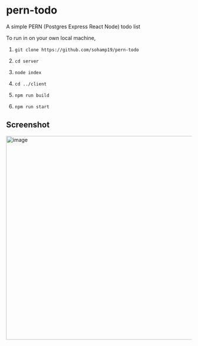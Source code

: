 # pern-todo

A simple PERN (Postgres Express React Node) todo list

To run in on your own local machine,

1. ```
   git clone https://github.com/sohamp19/pern-todo
   ```
2. ```
   cd server
   ```
3. ```
   node index
   ```
4. ```
   cd ../client
   ```
5. ```
   npm run build
   ```
6. ```
   npm run start
   ```
   
## Screenshot
<img width="554" alt="image" src="https://user-images.githubusercontent.com/91748938/149355061-f01af8f8-49ff-48d4-bf8a-445811b2424c.png">
